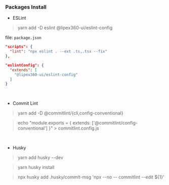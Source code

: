 ### Packages Install

* ESLint
> yarn add -D eslint @lipex360-ui/eslint-config

file: `package.json`
```json
"scripts": {
  "lint": "npx eslint . --ext .ts,.tsx --fix"
},

"eslintConfig": {
  "extends": [
    "@lipex360-ui/eslint-config"
  ]
}
```
<br />

* Commit Lint
> yarn add -D  @commitlint/{cli,config-conventional}

> echo "module.exports = { extends: ['@commitlint/config-conventional'] }" > commitlint.config.js

<br />

* Husky
> yarn add husky --dev

> yarn husky install

> npx husky add .husky/commit-msg  'npx --no -- commitlint --edit ${1}'


